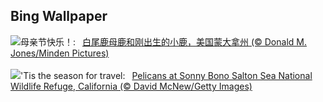 ## Bing Wallpaper
![](https://www.bing.com/th?id=OHR.OdocoileusVirginianus_ZH-CN6941501455_UHD.jpg&w=1000)母亲节快乐！:&nbsp;&ensp;[白尾鹿母鹿和刚出生的小鹿，美国蒙大拿州 (© Donald M. Jones/Minden Pictures)](https://www.bing.com/th?id=OHR.OdocoileusVirginianus_ZH-CN6941501455_UHD.jpg)
<br><br/>
![](https://www.bing.com/th?id=OHR.SonnyBonoPelicans_EN-US1524460012_UHD.jpg&w=1000)'Tis the season for travel:&nbsp;&ensp;[Pelicans at Sonny Bono Salton Sea National Wildlife Refuge, California (© David McNew/Getty Images)](https://www.bing.com/th?id=OHR.SonnyBonoPelicans_EN-US1524460012_UHD.jpg)
<br><br/>
